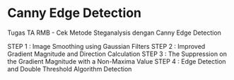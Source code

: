 # Canny Edge Detection
Tugas TA RMB - Cek Metode Steganalysis dengan Canny Edge Detection

STEP 1 : Image Smoothing using Gaussian Filters
STEP 2 : Improved Gradient Magnitude and Direction Calculation
STEP 3 : The Suppression on the Gradient Magnitude with a Non-Maxima Value
STEP 4 : Edge Detection and Double Threshold Algorithm Detection
